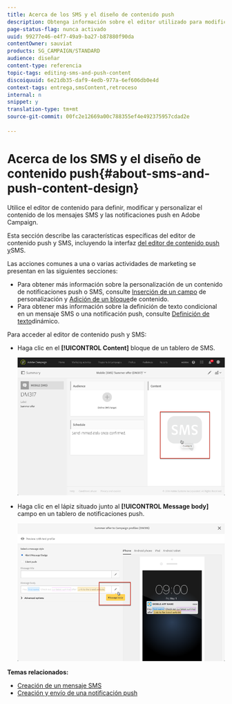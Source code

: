 ```yaml
---
title: Acerca de los SMS y el diseño de contenido push
description: Obtenga información sobre el editor utilizado para modificar el contenido de los mensajes SMS y las notificaciones push en Adobe Campaign.
page-status-flag: nunca activado
uuid: 99277e46-e4f7-49a9-ba27-b87880f90da
contentOwner: sauviat
products: SG_CAMPAIGN/STANDARD
audience: diseñar
content-type: referencia
topic-tags: editing-sms-and-push-content
discoiquuid: 6e21db35-daf9-4edb-977a-6ef606db0e4d
context-tags: entrega,smsContent,retroceso
internal: n
snippet: y
translation-type: tm+mt
source-git-commit: 00fc2e12669a00c788355ef4e492375957cdad2e

---
```



# Acerca de los SMS y el diseño de contenido push{#about-sms-and-push-content-design}

Utilice el editor de contenido para definir, modificar y personalizar el contenido de los mensajes SMS y las notificaciones push en Adobe Campaign.

Esta sección describe las características específicas del editor de contenido push y SMS, incluyendo la interfaz [del editor de contenido push y](../../channels/using/sms-and-push-content-editor-interface.md)SMS.

Las acciones comunes a una o varias actividades de marketing se presentan en las siguientes secciones:

* Para obtener más información sobre la personalización de un contenido de notificaciones push o SMS, consulte [Inserción de un campo](../../designing/using/personalization.md#inserting-a-personalization-field) de personalización y [Adición de un bloque](../../designing/using/personalization.md#adding-a-content-block)de contenido.
* Para obtener más información sobre la definición de texto condicional en un mensaje SMS o una notificación push, consulte [Definición de texto](../../channels/using/defining-dynamic-text.md)dinámico.

Para acceder al editor de contenido push y SMS:

* Haga clic en el **[!UICONTROL Content]** bloque de un tablero de SMS.

   ![](assets/des_sms_content.png)

* Haga clic en el lápiz situado junto al **[!UICONTROL Message body]** campo en un tablero de notificaciones push.

   ![](assets/des_push_body.png)

**Temas relacionados:**

* [Creación de un mensaje SMS](../../channels/using/creating-an-sms-message.md)
* [Creación y envío de una notificación push](../../channels/using/preparing-and-sending-a-push-notification.md)

